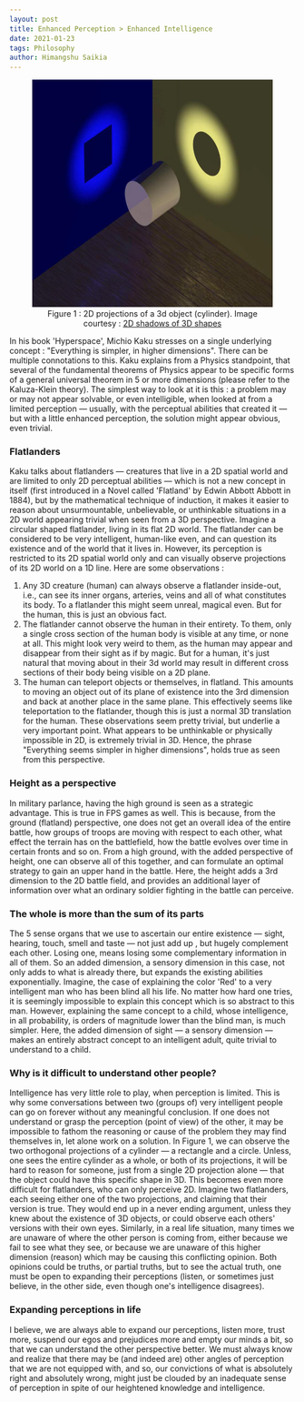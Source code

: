 ```yaml
---
layout: post
title: Enhanced Perception > Enhanced Intelligence
date: 2021-01-23
tags: Philosophy
author: Himangshu Saikia
---
```


<center>
<figure>
    <img src="/assets/img/cylinder.jpeg"
         alt="A cylinder" height="400">
    <figcaption>Figure 1 : 2D projections of a 3d object (cylinder). Image courtesy : <a href="https://lightnightgreekfire.wordpress.com/2015/09/21/2d-shadows-of-3d-shapes/">2D shadows of 3D shapes</a></figcaption>
</figure>
</center>

In his book 'Hyperspace', Michio Kaku stresses on a single underlying concept : "Everything is simpler, in higher dimensions". There can be multiple connotations to this. Kaku explains from a Physics standpoint, that several of the fundamental theorems of Physics appear to be specific forms of a general universal theorem in 5 or more dimensions (please refer to the Kaluza-Klein theory). The simplest way to look at it is this : a problem may or may not appear solvable, or even intelligible, when looked at from a limited perception — usually, with the perceptual abilities that created it — but with a little enhanced perception, the solution might appear obvious, even trivial.

### Flatlanders
Kaku talks about flatlanders — creatures that live in a 2D spatial world and are limited to only 2D perceptual abilities — which is not a new concept in itself (first introduced in a Novel called 'Flatland' by Edwin Abbott Abbott in 1884), but by the mathematical technique of induction, it makes it easier to reason about unsurmountable, unbelievable, or unthinkable situations in a 2D world appearing trivial when seen from a 3D perspective.
Imagine a circular shaped flatlander, living in its flat 2D world. The flatlander can be considered to be very intelligent, human-like even, and can question its existence and of the world that it lives in. However, its perception is restricted to its 2D spatial world only and can visually observe projections of its 2D world on a 1D line. Here are some observations :
1. Any 3D creature (human) can always observe a flatlander inside-out, i.e., can see its inner organs, arteries, veins and all of what constitutes its body. To a flatlander this might seem unreal, magical even. But for the human, this is just an obvious fact.
2. The flatlander cannot observe the human in their entirety. To them, only a single cross section of the human body is visible at any time, or none at all. This might look very weird to them, as the human may appear and disappear from their sight as if by magic. But for a human, it's just natural that moving about in their 3d world may result in different cross sections of their body being visible on a 2D plane.
3. The human can teleport objects or themselves, in flatland. This amounts to moving an object out of its plane of existence into the 3rd dimension and back at another place in the same plane. This effectively seems like teleportation to the flatlander, though this is just a normal 3D translation for the human.
These observations seem pretty trivial, but underlie a very important point. What appears to be unthinkable or physically impossible in 2D, is extremely trivial in 3D. Hence, the phrase "Everything seems simpler in higher dimensions", holds true as seen from this perspective.

### Height as a perspective
In military parlance, having the high ground is seen as a strategic advantage. This is true in FPS games as well. This is because, from the ground (flatland) perspective, one does not get an overall idea of the entire battle, how groups of troops are moving with respect to each other, what effect the terrain has on the battlefield, how the battle evolves over time in certain fronts and so on. From a high ground, with the added perspective of height, one can observe all of this together, and can formulate an optimal strategy to gain an upper hand in the battle. Here, the height adds a 3rd dimension to the 2D battle field, and provides an additional layer of information over what an ordinary soldier fighting in the battle can perceive.

### The whole is more than the sum of its parts
The 5 sense organs that we use to ascertain our entire existence — sight, hearing, touch, smell and taste — not just add up , but hugely complement each other. Losing one, means losing some complementary information in all of them. So an added dimension, a sensory dimension in this case, not only adds to what is already there, but expands the existing abilities exponentially.
Imagine, the case of explaining the color 'Red' to a very intelligent man who has been blind all his life. No matter how hard one tries, it is seemingly impossible to explain this concept which is so abstract to this man. However, explaining the same concept to a child, whose intelligence, in all probability, is orders of magnitude lower than the blind man, is much simpler. Here, the added dimension of sight — a sensory dimension — makes an entirely abstract concept to an intelligent adult, quite trivial to understand to a child.

### Why is it difficult to understand other people?
Intelligence has very little role to play, when perception is limited. This is why some conversations between two (groups of) very intelligent people can go on forever without any meaningful conclusion. If one does not understand or grasp the perception (point of view) of the other, it may be impossible to fathom the reasoning or cause of the problem they may find themselves in, let alone work on a solution.
In Figure 1, we can observe the two orthogonal projections of a cylinder — a rectangle and a circle. Unless, one sees the entire cylinder as a whole, or both of its projections, it will be hard to reason for someone, just from a single 2D projection alone — that the object could have this specific shape in 3D. This becomes even more difficult for flatlanders, who can only perceive 2D.
Imagine two flatlanders, each seeing either one of the two projections, and claiming that their version is true. They would end up in a never ending argument, unless they knew about the existence of 3D objects, or could observe each others' versions with their own eyes. Similarly, in a real life situation, many times we are unaware of where the other person is coming from, either because we fail to see what they see, or because we are unaware of this higher dimension (reason) which may be causing this conflicting opinion. Both opinions could be truths, or partial truths, but to see the actual truth, one must be open to expanding their perceptions (listen, or sometimes just believe, in the other side, even though one's intelligence disagrees).

### Expanding perceptions in life
I believe, we are always able to expand our perceptions, listen more, trust more, suspend our egos and prejudices more and empty our minds a bit, so that we can understand the other perspective better. We must always know and realize that there may be (and indeed are) other angles of perception that we are not equipped with, and so, our convictions of what is absolutely right and absolutely wrong, might just be clouded by an inadequate sense of perception in spite of our heightened knowledge and intelligence.